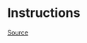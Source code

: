 # Instructions

[Source](https://dev.to/oscherler/move-android-studio-virtual-devices-on-a-mac-5ej5)
